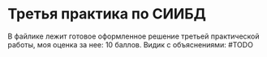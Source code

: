 # Третья практика по СИИБД
В файлике лежит готовое оформленное решение третьей практической работы, моя оценка за нее: 10 баллов. Видик с объяснениями: #TODO
